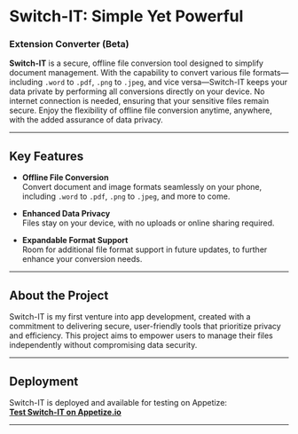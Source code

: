 # Switch-IT: Simple Yet Powerful

### Extension Converter (Beta)

**Switch-IT** is a secure, offline file conversion tool designed to simplify document management. With the capability to convert various file formats—including `.word` to `.pdf`, `.png` to `.jpeg`, and vice versa—Switch-IT keeps your data private by performing all conversions directly on your device. No internet connection is needed, ensuring that your sensitive files remain secure. Enjoy the flexibility of offline file conversion anytime, anywhere, with the added assurance of data privacy.

---

## Key Features

- **Offline File Conversion**  
  Convert document and image formats seamlessly on your phone, including `.word` to `.pdf`, `.png` to `.jpeg`, and more to come.

- **Enhanced Data Privacy**  
  Files stay on your device, with no uploads or online sharing required.

- **Expandable Format Support**  
  Room for additional file format support in future updates, to further enhance your conversion needs.

---

## About the Project

Switch-IT is my first venture into app development, created with a commitment to delivering secure, user-friendly tools that prioritize privacy and efficiency. This project aims to empower users to manage their files independently without compromising data security.

---  

## Deployment

Switch-IT is deployed and available for testing on Appetize:  
[**Test Switch-IT on Appetize.io**](https://appetize.io/app/b_ivozyi42hs2rf3ptpqr7orduoi?device=pixel7&osVersion=14.0)

---
